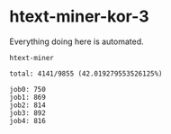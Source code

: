 # htext-miner-kor-3

Everything doing here is automated.

```
htext-miner

total: 4141/9855 (42.019279553526125%)

job0: 750
job1: 869
job2: 814
job3: 892
job4: 816
```